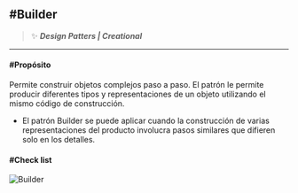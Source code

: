## \#Builder
>:sparkles: ***Design Patters | Creational***
---
#### \#Propósito
Permite construir objetos complejos paso a paso. El patrón le permite producir diferentes tipos y representaciones de un objeto utilizando el mismo código de construcción.

- El patrón Builder se puede aplicar cuando la construcción de varias representaciones del producto involucra pasos similares que difieren solo en los detalles.


#### \#Check list

![Builder](https://refactoring.guru/images/patterns/diagrams/builder/structure-2x.png)
